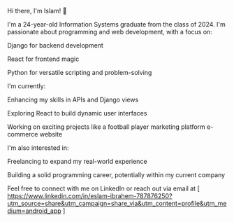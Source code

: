 Hi there, I'm Islam! 👋

I'm a 24-year-old Information Systems graduate from the class of 2024. I'm passionate about programming and web development, with a focus on:

Django for backend development

React for frontend magic

Python for versatile scripting and problem-solving


I'm currently:

Enhancing my skills in APIs and Django views

Exploring React to build dynamic user interfaces

Working on exciting projects like a football player marketing platform e-commerce website


I'm also interested in:

Freelancing to expand my real-world experience

Building a solid programming career, potentially within my current company


Feel free to connect with me on LinkedIn or reach out via email at [ https://www.linkedin.com/in/eslam-ibrahem-787876250?utm_source=share&utm_campaign=share_via&utm_content=profile&utm_medium=android_app ]


